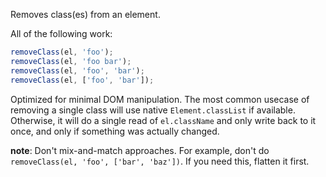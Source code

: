 Removes class(es) from an element.

All of the following work:

```javascript
removeClass(el, 'foo');
removeClass(el, 'foo bar');
removeClass(el, 'foo', 'bar');
removeClass(el, ['foo', 'bar']);
```

Optimized for minimal DOM manipulation. The most common usecase of removing a single class will use native `Element.classList` if available. Otherwise, it will do a single read of `el.className` and only write back to it once, and only if something was actually changed.

**note**: Don't mix-and-match approaches. For example, don't do `removeClass(el, 'foo', ['bar', 'baz'])`. If you need this, flatten it first.

